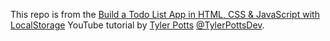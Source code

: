 This repo is from the [Build a Todo List App in HTML, CSS & JavaScript with LocalStorage](https://youtu.be/6eFwtaZf6zc) YouTube tutorial by [Tyler Potts](https://www.youtube.com/c/TylerPotts) [@TylerPottsDev](https://github.com/TylerPottsDev).

